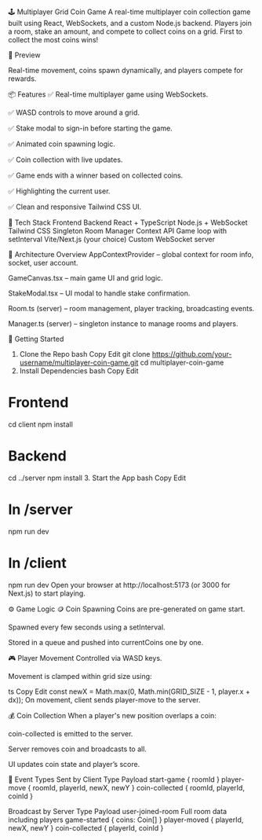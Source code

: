 🕹️ Multiplayer Grid Coin Game
A real-time multiplayer coin collection game built using React, WebSockets, and a custom Node.js backend. Players join a room, stake an amount, and compete to collect coins on a grid. First to collect the most coins wins!

📸 Preview

Real-time movement, coins spawn dynamically, and players compete for rewards.

📦 Features
✅ Real-time multiplayer game using WebSockets.

✅ WASD controls to move around a grid.

✅ Stake modal to sign-in before starting the game.

✅ Animated coin spawning logic.

✅ Coin collection with live updates.

✅ Game ends with a winner based on collected coins.

✅ Highlighting the current user.

✅ Clean and responsive Tailwind CSS UI.

🧠 Tech Stack
Frontend Backend
React + TypeScript Node.js + WebSocket
Tailwind CSS Singleton Room Manager
Context API Game loop with setInterval
Vite/Next.js (your choice) Custom WebSocket server

🧩 Architecture Overview
AppContextProvider – global context for room info, socket, user account.

GameCanvas.tsx – main game UI and grid logic.

StakeModal.tsx – UI modal to handle stake confirmation.

Room.ts (server) – room management, player tracking, broadcasting events.

Manager.ts (server) – singleton instance to manage rooms and players.

🚀 Getting Started

1. Clone the Repo
   bash
   Copy
   Edit
   git clone https://github.com/your-username/multiplayer-coin-game.git
   cd multiplayer-coin-game
2. Install Dependencies
   bash
   Copy
   Edit

# Frontend

cd client
npm install

# Backend

cd ../server
npm install 3. Start the App
bash
Copy
Edit

# In /server

npm run dev

# In /client

npm run dev
Open your browser at http://localhost:5173 (or 3000 for Next.js) to start playing.

⚙️ Game Logic
🪙 Coin Spawning
Coins are pre-generated on game start.

Spawned every few seconds using a setInterval.

Stored in a queue and pushed into currentCoins one by one.

🎮 Player Movement
Controlled via WASD keys.

Movement is clamped within grid size using:

ts
Copy
Edit
const newX = Math.max(0, Math.min(GRID_SIZE - 1, player.x + dx));
On movement, client sends player-move to the server.

💰 Coin Collection
When a player's new position overlaps a coin:

coin-collected is emitted to the server.

Server removes coin and broadcasts to all.

UI updates coin state and player’s score.

📄 Event Types
Sent by Client
Type Payload
start-game { roomId }
player-move { roomId, playerId, newX, newY }
coin-collected { roomId, playerId, coinId }

Broadcast by Server
Type Payload
user-joined-room Full room data including players
game-started { coins: Coin[] }
player-moved { playerId, newX, newY }
coin-collected { playerId, coinId }
